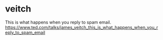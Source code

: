# veitch
This is what happens when you reply to spam email. https://www.ted.com/talks/james_veitch_this_is_what_happens_when_you_reply_to_spam_email
